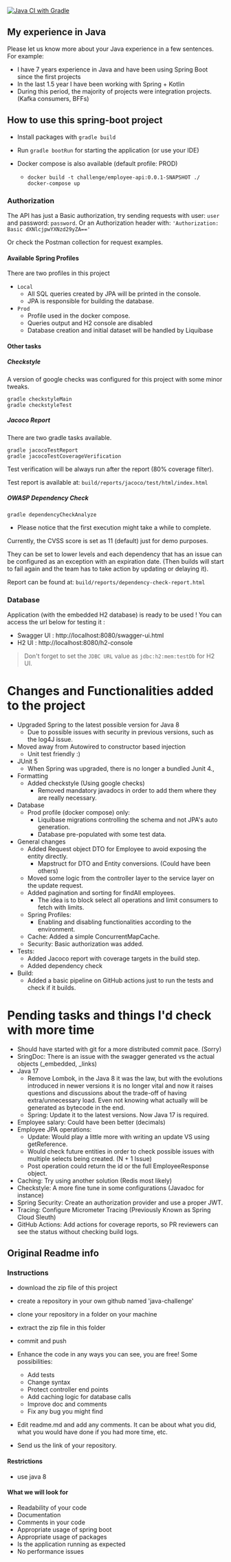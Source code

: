[![Java CI with Gradle](https://github.com/CezarAug/challenge-api-demo/actions/workflows/build.yml/badge.svg?branch=main&event=push)](https://github.com/CezarAug/challenge-api-demo/actions/workflows/build.yml)

## My experience in Java

Please let us know more about your Java experience in a few sentences. For example:

- I have 7 years experience in Java and have been using Spring Boot since the first projects
- In the last 1.5 year I have been working with Spring + Kotlin
- During this period, the majority of projects were integration projects. (Kafka consumers, BFFs)

## How to use this spring-boot project

- Install packages with `gradle build`
- Run `gradle bootRun` for starting the application (or use your IDE)


- Docker compose is also available (default profile: PROD)
  - ```
    docker build -t challenge/employee-api:0.0.1-SNAPSHOT ./
    docker-compose up
    ```

### Authorization
The API has just a Basic authorization, try sending requests with user: ``user`` and password: ``password``.
Or an Authorization header with: ```'Authorization: Basic dXNlcjpwYXNzd29yZA=='```

Or check the Postman collection for request examples.

#### Available Spring Profiles

There are two profiles in this project

- ``Local``
  - All SQL queries created by JPA will be printed in the console.
  - JPA is responsible for building the database.
- ``Prod``
  - Profile used in the docker compose. 
  - Queries output and H2 console are disabled
  - Database creation and initial dataset will be handled by Liquibase

#### Other tasks

##### Checkstyle

A version of google checks was configured for this project with some minor tweaks.
```
gradle checkstyleMain
gradle checkstyleTest
```

##### Jacoco Report

There are two gradle tasks available.
```
gradle jacocoTestReport
gradle jacocoTestCoverageVerification
```
Test verification will be always run after the report (80% coverage filter).

Test report is available at: ``build/reports/jacoco/test/html/index.html``

##### OWASP Dependency Check
```gradle dependencyCheckAnalyze```
- Please notice that the first execution might take a while to complete.

Currently, the CVSS score is set as 11 (default) just for demo purposes.

They can be set to lower levels and each dependency that has an issue can be configured as an exception with an expiration date. (Then builds will start to fail again and the team has to take action by updating or delaying it).

Report can be found at: ``build/reports/dependency-check-report.html``

### Database

Application (with the embedded H2 database) is ready to be used ! You can access the url below for testing it :

- Swagger UI : http://localhost:8080/swagger-ui.html
- H2 UI : http://localhost:8080/h2-console

> Don't forget to set the `JDBC URL` value as `jdbc:h2:mem:testDb` for H2 UI.



# Changes and Functionalities added to the project
- Upgraded Spring to the latest possible version for Java 8
  - Due to possible issues with security in previous versions, such as the log4J issue.
- Moved away from Autowired to constructor based injection
  - Unit test friendly :)
- JUnit 5
  - When Spring was upgraded, there is no longer a bundled Junit 4.,
- Formatting
  - Added checkstyle (Using google checks)
    - Removed mandatory javadocs in order to add them where they are really necessary.
- Database
  - Prod profile (docker compose) only:
    - Liquibase migrations controlling the schema and not JPA's auto generation.
    - Database pre-populated with some test data.
- General changes
  - Added Request object DTO for Employee to avoid exposing the entity directly.
    - Mapstruct for DTO and Entity conversions. (Could have been others)
  - Moved some logic from the controller layer to the service layer on the update request.
  - Added pagination and sorting for findAll employees.
    - The idea is to block select all operations and limit consumers to fetch with limits.
  - Spring Profiles:
    - Enabling and disabling functionalities according to the environment.
  - Cache: Added a simple ConcurrentMapCache.
  - Security: Basic authorization was added.
- Tests:
  - Added Jacoco report with coverage targets in the build step.
  - Added dependency check
- Build:
  - Added a basic pipeline on GitHub actions just to run the tests and check if it builds.

# Pending tasks and things I'd check with more time
- Should have started with git for a more distributed commit pace. (Sorry)
- SringDoc: There is an issue with the swagger generated vs the actual objects (_embedded, _links)
- Java 17
  - Remove Lombok, in the Java 8 it was the law, but with the evolutions introduced in newer versions it is no longer vital and now it raises questions and discussions about the trade-off of having extra/unnecessary load. Even not knowing what actually will be generated as bytecode in the end.
  - Spring: Update it to the latest versions. Now Java 17 is required.
- Employee salary: Could have been better (decimals)
- Employee JPA operations:
  - Update: Would play a little more with writing an update VS using getReference.
  - Would check future entities in order to check possible issues with multiple selects being created. (N + 1 Issue)
  - Post operation could return the id or the full EmployeeResponse object.
- Caching: Try using another solution (Redis most likely)
- Checkstyle: A more fine tune in some configurations (Javadoc for instance)
- Spring Security: Create an authorization provider and use a proper JWT.
- Tracing: Configure Micrometer Tracing (Previously Known as Spring Cloud Sleuth)
- GitHub Actions: Add actions for coverage reports, so PR reviewers can see the status without checking build logs.


## Original Readme info
### Instructions

- download the zip file of this project
- create a repository in your own github named 'java-challenge'
- clone your repository in a folder on your machine
- extract the zip file in this folder
- commit and push

- Enhance the code in any ways you can see, you are free! Some possibilities:
  - Add tests
  - Change syntax
  - Protect controller end points
  - Add caching logic for database calls
  - Improve doc and comments
  - Fix any bug you might find
- Edit readme.md and add any comments. It can be about what you did, what you would have done if you had more time, etc.
- Send us the link of your repository.

#### Restrictions
- use java 8


#### What we will look for
- Readability of your code
- Documentation
- Comments in your code 
- Appropriate usage of spring boot
- Appropriate usage of packages
- Is the application running as expected
- No performance issues
